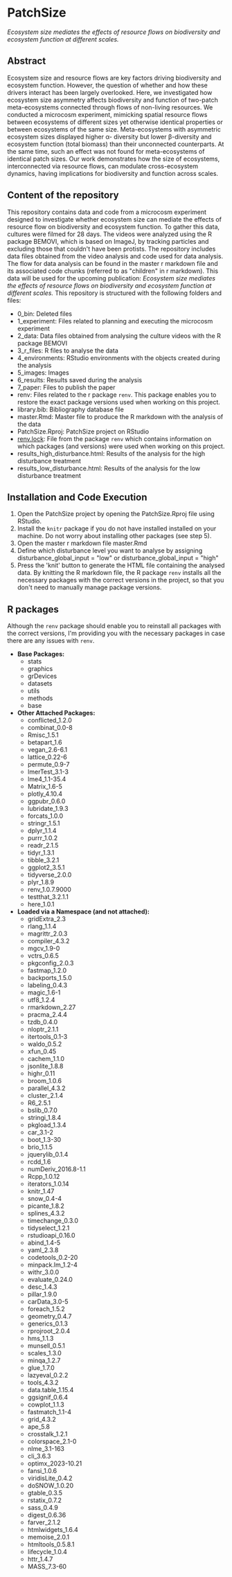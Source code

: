 # PatchSize

*Ecosystem size mediates the effects of resource flows on biodiversity and ecosystem function at different scales.*

## Abstract

Ecosystem size and resource flows are key factors driving biodiversity and ecosystem function. However, the question of whether and how these drivers interact has been largely overlooked. Here, we investigated how ecosystem size asymmetry affects biodiversity and function of two-patch meta-ecosystems connected through flows of non-living resources. We conducted a microcosm experiment, mimicking spatial resource flows between ecosystems of different sizes yet otherwise identical properties or between ecosystems of the same size. Meta-ecosystems with asymmetric ecosystem sizes displayed higher α- diversity but lower β-diversity and ecosystem function (total biomass) than their unconnected counterparts. At the same time, such an effect was not found for meta-ecosystems of identical patch sizes. Our work demonstrates how the size of ecosystems, interconnected via resource flows, can modulate cross-ecosystem dynamics, having implications for biodiversity and function across scales.

## Content of the repository

This repository contains data and code from a microcosm experiment designed to investigate whether ecosystem size can mediate the effects of resource flow on biodiversity and ecosystem function. To gather this data, cultures were filmed for 28 days. The videos were analyzed using the R package BEMOVI, which is based on ImageJ, by tracking particles and excluding those that couldn't have been protists. The repository includes data files obtained from the video analysis and code used for data analysis. The flow for data analysis can be found in the master r markdown file and its associated code chunks (referred to as "children" in r markdown). This data will be used for the upcoming publication: *Ecosystem size mediates the effects of resource flows on biodiversity and ecosystem function at different scales.* This repository is structured with the following folders and files:

-   0_bin: Deleted files
-   1_experiment: Files related to planning and executing the microcosm experiment
-   2_data: Data files obtained from analysing the culture videos with the R package BEMOVI
-   3_r_files: R files to analyse the data
-   4_environments: RStudio environments with the objects created during the analysis
-   5_images: Images
-   6_results: Results saved during the analysis
-   7_paper: Files to publish the paper
-   renv: Files related to the r package `renv`. This package enables you to restore the exact package versions used when working on this project.
-   library.bib: Bibliography database file
-   master.Rmd: Master file to produce the R markdown with the analysis of the data
-   PatchSize.Rproj: PatchSize project on RStudio
-   [renv.lock](https://github.com/Emanuele-Giacomuzzo/PatchSize/blob/master/renv.lock "renv.lock"): File from the package `renv` which contains information on which packages (and versions) were used when working on this project.
-   results_high_disturbance.html: Results of the analysis for the high disturbance treatment
-   results_low_disturbance.html: Results of the analysis for the low disturbance treatment

## Installation and Code Execution

1.  Open the PatchSize project by opening the PatchSize.Rproj file using RStudio.
2.  Install the `knitr` package if you do not have installed installed on your machine. Do not worry about installing other packages (see step 5).
3.  Open the master r markdown file master.Rmd
4.  Define which disturbance level you want to analyse by assigning disturbance_global_input = "low" or disturbance_global_input = "high"
5.  Press the 'knit' button to generate the HTML file containing the analysed data. By knitting the R markdown file, the R package `renv` installs all the necessary packages with the correct versions in the project, so that you don't need to manually manage package versions.

## R packages

Although the `renv` package should enable you to reinstall all packages with the correct versions, I'm providing you with the necessary packages in case there are any issues with `renv`.

-   **Base Packages:**
    -   stats
    -   graphics
    -   grDevices
    -   datasets
    -   utils
    -   methods
    -   base
-   **Other Attached Packages:**
    -   conflicted_1.2.0
    -   combinat_0.0-8
    -   Rmisc_1.5.1
    -   betapart_1.6
    -   vegan_2.6-6.1
    -   lattice_0.22-6
    -   permute_0.9-7
    -   lmerTest_3.1-3
    -   lme4_1.1-35.4
    -   Matrix_1.6-5
    -   plotly_4.10.4
    -   ggpubr_0.6.0
    -   lubridate_1.9.3
    -   forcats_1.0.0
    -   stringr_1.5.1
    -   dplyr_1.1.4
    -   purrr_1.0.2
    -   readr_2.1.5
    -   tidyr_1.3.1
    -   tibble_3.2.1
    -   ggplot2_3.5.1
    -   tidyverse_2.0.0
    -   plyr_1.8.9
    -   renv_1.0.7.9000
    -   testthat_3.2.1.1
    -   here_1.0.1
-   **Loaded via a Namespace (and not attached):**
    -   gridExtra_2.3
    -   rlang_1.1.4
    -   magrittr_2.0.3
    -   compiler_4.3.2
    -   mgcv_1.9-0
    -   vctrs_0.6.5
    -   pkgconfig_2.0.3
    -   fastmap_1.2.0
    -   backports_1.5.0
    -   labeling_0.4.3
    -   magic_1.6-1
    -   utf8_1.2.4
    -   rmarkdown_2.27
    -   pracma_2.4.4
    -   tzdb_0.4.0
    -   nloptr_2.1.1
    -   itertools_0.1-3
    -   waldo_0.5.2
    -   xfun_0.45
    -   cachem_1.1.0
    -   jsonlite_1.8.8
    -   highr_0.11
    -   broom_1.0.6
    -   parallel_4.3.2
    -   cluster_2.1.4
    -   R6_2.5.1
    -   bslib_0.7.0
    -   stringi_1.8.4
    -   pkgload_1.3.4
    -   car_3.1-2
    -   boot_1.3-30
    -   brio_1.1.5
    -   jquerylib_0.1.4
    -   rcdd_1.6
    -   numDeriv_2016.8-1.1
    -   Rcpp_1.0.12
    -   iterators_1.0.14
    -   knitr_1.47
    -   snow_0.4-4
    -   picante_1.8.2
    -   splines_4.3.2
    -   timechange_0.3.0
    -   tidyselect_1.2.1
    -   rstudioapi_0.16.0
    -   abind_1.4-5
    -   yaml_2.3.8
    -   codetools_0.2-20
    -   minpack.lm_1.2-4
    -   withr_3.0.0
    -   evaluate_0.24.0
    -   desc_1.4.3
    -   pillar_1.9.0
    -   carData_3.0-5
    -   foreach_1.5.2
    -   geometry_0.4.7
    -   generics_0.1.3
    -   rprojroot_2.0.4
    -   hms_1.1.3
    -   munsell_0.5.1
    -   scales_1.3.0
    -   minqa_1.2.7
    -   glue_1.7.0
    -   lazyeval_0.2.2
    -   tools_4.3.2
    -   data.table_1.15.4
    -   ggsignif_0.6.4
    -   cowplot_1.1.3
    -   fastmatch_1.1-4
    -   grid_4.3.2
    -   ape_5.8
    -   crosstalk_1.2.1
    -   colorspace_2.1-0
    -   nlme_3.1-163
    -   cli_3.6.3
    -   optimx_2023-10.21
    -   fansi_1.0.6
    -   viridisLite_0.4.2
    -   doSNOW_1.0.20
    -   gtable_0.3.5
    -   rstatix_0.7.2
    -   sass_0.4.9
    -   digest_0.6.36
    -   farver_2.1.2
    -   htmlwidgets_1.6.4
    -   memoise_2.0.1
    -   htmltools_0.5.8.1
    -   lifecycle_1.0.4
    -   httr_1.4.7
    -   MASS_7.3-60
